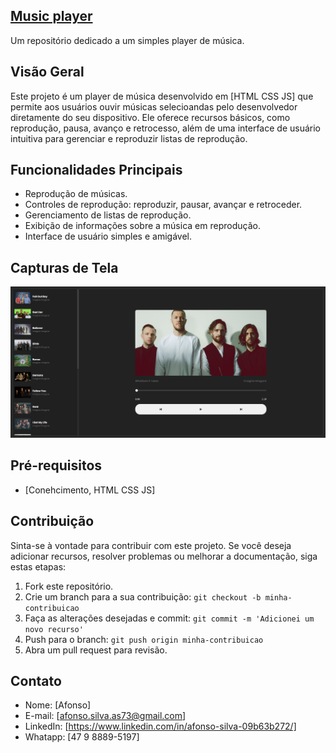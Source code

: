 ## [Music player](https://afonso-front-end.github.io/music-player/)

Um repositório dedicado a um simples player de música.

## Visão Geral

Este projeto é um player de música desenvolvido em [HTML CSS JS] que permite aos usuários ouvir músicas selecioandas pelo desenvolvedor diretamente do seu dispositivo. Ele oferece recursos básicos, como reprodução, pausa, avanço e retrocesso, além de uma interface de usuário intuitiva para gerenciar e reproduzir listas de reprodução.

## Funcionalidades Principais

- Reprodução de músicas.
- Controles de reprodução: reproduzir, pausar, avançar e retroceder.
- Gerenciamento de listas de reprodução.
- Exibição de informações sobre a música em reprodução.
- Interface de usuário simples e amigável.

## Capturas de Tela

![Captura de Tela 1](screenshots/imagem1.png)

## Pré-requisitos

- [Conehcimento, HTML CSS JS]

## Contribuição

Sinta-se à vontade para contribuir com este projeto. Se você deseja adicionar recursos, resolver problemas ou melhorar a documentação, siga estas etapas:

1. Fork este repositório.
2. Crie um branch para a sua contribuição: `git checkout -b minha-contribuicao`
3. Faça as alterações desejadas e commit: `git commit -m 'Adicionei um novo recurso'`
4. Push para o branch: `git push origin minha-contribuicao`
5. Abra um pull request para revisão.

## Contato

- Nome: [Afonso]
- E-mail: [afonso.silva.as73@gmail.com]
- LinkedIn: [https://www.linkedin.com/in/afonso-silva-09b63b272/]
- Whatapp: [47 9 8889-5197]


